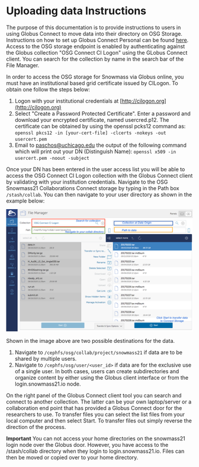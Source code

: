 # Uploading data Instructions

The purpose of this documentation is to provide instructions to users in using Globus Connect to move data into their directory on OSG Storage.
Instructions on how to set up Globus Connect Personal can be found 
[here](https://www.globus.org/globus-connect-personal). Access to the OSG storage endpoint is enabled by authenticating 
against the Globus collection "OSG Connect CI Logon" using the GLobus Connect client. 
You can search for the collection by name in the search bar of the File Manager.

In order to access the OSG storage for Snowmass via Globus online, you must have an institutional 
based grid certificate issued by CILogon. To obtain one follow the steps below:

1. Logon with your institutional credentials at [http://cilogon.org](http://cilogon.org)
2. Select "Create a Password Protected Certificate". Enter a password and download your encrypted certificate, named usercred.p12. 
The certificate can be obtained 
by using the openssl pcks12 command as: `openssl pkcs12 -in [your-cert-file] -clcerts -nokeys -out usercert.pem`
3. Email to [paschos@uchicago.edu](paschos@uchicago.edu) the output of the following command which will print out your 
DN (Distinguish Name): `openssl x509 -in usercert.pem -noout -subject`

Once your DN has been entered in the user access list you will be able to access the OSG Connect CI Logon collection with the Globus Connect client by 
validating with your institution credentials. Navigate to the OSG Snowmass21 Collaborations Connect storage by typing in the Path box `/stash/collab`. You can then navigate to your user directory as shown in the example below:

![](snowmass_3.png)

Shown in the image above are two possible destinations for the data.

1. Navigate to `/cephfs/osg/collab/project/snowmass21` if data are to be shared by multiple users.
2. Navigate to `/cephfs/osg/user/<user_id>` if data are for the exclusive use of a single user.
In both cases, users can create subdirectories and organize content by either using the Globus client interface or from the login.snowmass21.io node.

On the right panel of the Globus Connect client tool you can search and connect to another collection. 
The latter can be your own laptop/server or a collaboration end point that has provided a Globus Connect door for the researchers to use. To transfer files 
you can select the list files from your local computer and then select Start. To transfer files out simply reverse the direction of the process.

 **Important** You can not access your home directories on the snowmass21 login node over the Globus door. However, you have access to the /stash/collab directory when they login to login.snowmass21.io. Files can then be moved or copied over to your home directory. 
